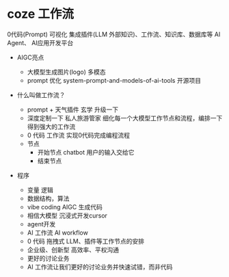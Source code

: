 # coze 工作流
0代码(Prompt) 可视化 集成插件(LLM 外部知识)、工作流、知识库、数据库等 AI Agent、
AI应用开发平台

- AIGC亮点
  - 大模型生成图片(logo) 多模态 
  - prompt 优化
    system-prompt-and-models-of-ai-tools 开源项目
- 什么叫做工作流？
  - prompt + 天气插件 玄学
  升级一下   
  - 深度定制一下  私人旅游管家
    细化每一个大模型工作节点和流程，编排一下
    得到强大的工作流
  - 0 代码
    工作流 实现0代码完成编程流程  
  - 节点
    - 开始节点
      chatbot 用户的输入交给它
    - 结束节点

- 程序
  - 变量 逻辑
  - 数据结构，算法
  - vibe coding AIGC 生成代码
  - 相信大模型 沉浸式开发cursor
  - agent开发
  - AI 工作流 AI workflow
  - 0 代码 拖拽式
    LLM、插件等工作节点的安排
  - 企业级、创新型 高效率、平权沟通
  - 更好的讨论业务
  - AI 工作流让我们更好的讨论业务并快速试错，而非代码